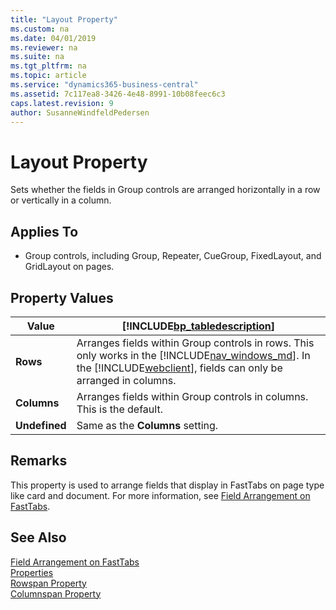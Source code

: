 ```yaml
---
title: "Layout Property"
ms.custom: na
ms.date: 04/01/2019
ms.reviewer: na
ms.suite: na
ms.tgt_pltfrm: na
ms.topic: article
ms.service: "dynamics365-business-central"
ms.assetid: 7c117ea8-3426-4e48-8991-10b08feec6c3
caps.latest.revision: 9
author: SusanneWindfeldPedersen
---
```


# Layout Property
Sets whether the fields in Group controls are arranged horizontally in a row or vertically in a column.  
  
## Applies To  
  
-   Group controls, including Group, Repeater, CueGroup, FixedLayout, and GridLayout on pages.  
  
## Property Values  
  
|Value|[!INCLUDE[bp_tabledescription](../includes/bp_tabledescription_md.md)]|  
|-----------|---------------------------------------|  
|**Rows**|Arranges fields within Group controls in rows. This only works in the [!INCLUDE[nav_windows_md](../includes/nav_windows_md.md)]. In the [!INCLUDE[webclient](../includes/webclient.md)], fields can only be arranged in columns.|  
|**Columns**|Arranges fields within Group controls in columns. This is the default.|  
|**Undefined**|Same as the **Columns** setting.|  
  
## Remarks  
This property is used to arrange fields that display in FastTabs on page type like card and document. For more information, see [Field Arrangement on FastTabs](../devenv-arranging-fields-using-grid-and-fixed-controls.md). 

## See Also

[Field Arrangement on FastTabs](../devenv-arranging-fields-on-fasttab.md)  
[Properties](devenv-properties.md)  
[Rowspan Property](devenv-rowspan-property.md)  
[Columnspan Property](devenv-columnspan-property.md)
